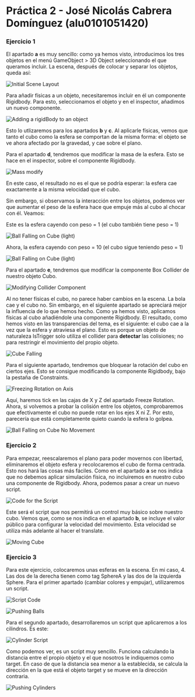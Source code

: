 # Práctica 2 - José Nicolás Cabrera Domínguez (alu0101051420)

### Ejercicio 1

El apartado **a** es muy sencillo: como ya hemos visto, introducimos los tres objetos en el menú GameObject > 3D Object seleccionando el que queramos incluir.
La escena, después de colocar y separar los objetos, queda así:

![Initial Scene Layout](img/firstScene.PNG)

Para añadir físicas a un objeto, necesitaremos incluir en él un componente Rigidbody. Para esto, seleccionamos el objeto y en el inspector, añadimos un nuevo componente.

![Adding a rigidBody to an object](img/addRigid.gif)

Esto lo utlizaremos para los apartados **b** y **c**. 
Al aplicarle físicas, vemos que tanto el cubo como la esfera se comportan de la misma forma: el objeto se ve ahora afectado por la gravedad, y cae sobre el plano.

Para el apartado **d**, tendremos que modificar la masa de la esfera. Esto se hace en el inspector, sobre el componente Rigidbody.

![Mass modify](img/rbSettings.PNG)

En este caso, el resultado no es el que se podría esperar: la esfera cae exactamente a la misma velocidad que el cubo.

Sin embargo, si observamos la interacción entre los objetos, podemos ver que aumentar el peso de la esfera hace que empuje más al cubo al chocar con él. Veamos:

Este es la esfera cayendo con peso = 1 (el cubo también tiene peso = 1)

![Ball Falling on Cube (light)](img/fallingLight.gif)

Ahora, la esfera cayendo con peso = 10 (el cubo sigue teniendo peso = 1)

![Ball Falling on Cube (light)](img/fallingHeavy.gif)

Para el apartado **e**, tendremos que modificar la componente Box Collider de nuestro objeto Cubo.

![Modifying Collider Component](img/ColliderSettings.PNG)

Al no tener físicas el cubo, no parece haber cambios en la escena. La bola cae y el cubo no. Sin embargo, en el siguiente apartado se apreciará mejor la influencia de lo que hemos hecho. Como ya hemos visto, aplicamos físicas al cubo añadiéndole una componente Rigidbody. El resultado, como hemos visto en las transparencias del tema, es el siguiente: el cubo cae a la vez que la esfera y atraviesa el plano. Esto es porque un objeto de naturaleza IsTrigger solo utiliza el collider para **detectar** las colisiones; no para restringir el movimiento del propio objeto.

![Cube Falling](img/CubeFalling.gif)

Para el siguiente apartado, tendremos que bloquear la rotación del cubo en ciertos ejes. Esto se consigue modificando la componente Rigidbody, bajo la pestaña de Constraints.

![Freezing Rotation on Axis](img/FreezeRot.PNG)

Aquí, haremos tick en las cajas de X y Z del apartado Freeze Rotation. Ahora, si volvemos a probar la colisión entre los objetos, comprobaremos que efectivamente el cubo no puede rotar en los ejes X ni Z. Por esto, parecería que está completamente quieto cuando la esfera lo golpea.

![Ball Falling on Cube No Movement](img/fallingHeavyNoRot.gif)

### Ejercicio 2

Para empezar, reescalaremos el plano para poder movernos con libertad, eliminaremos el objeto esfera y recolocaremos el cubo de forma centrada. Esto nos hará las cosas más fáciles. Como en el apartado **a** se nos indica que no debemos aplicar simulación física, no incluiremos en nuestro cubo una componente de Rigidbody. Ahora, podemos pasar a crear un nuevo script.

![Code for the Script](img/code.PNG)

Este será el script que nos permitirá un control muy básico sobre nuestro cubo. Vemos que, como se nos indica en el apartado **b**, se incluye el valor público para configurar la velocidad del movimiento. Esta velocidad se utiliza más adelante al hacer el translate.

![Moving Cube](img/movingCube.gif)

### Ejercicio 3

Para este ejercicio, colocaremos unas esferas en la escena. En mi caso, 4. Las dos de la derecha tienen como tag SphereA y las dos de la izquierda Sphere. Para el primer apartado (cambiar colores y empujar), utilizaremos un script.

![Script Code](img/code2.PNG)

![Pushing Balls](img/pushingBalls.gif)

Para el segundo apartado, desarrollaremos un script que aplicaremos a los cilindros. Es este:

![Cylinder Script](img/code3.PNG)

Como podemos ver, es un script muy sencillo. Funciona calculando la distancia entre el propio objeto y el que nosotros le indiquemos como target. En caso de que la distancia sea menor a la establecida, se calcula la dirección en la que está el objeto target y se mueve en la dirección contraria.

![Pushing Cylinders](img/pushingCylinders.gif)